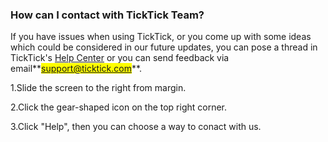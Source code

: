 ### How can I contact with TickTick Team?
If you have issues when using TickTick, or you come up with some ideas which could be considered in our future updates, you can pose a thread in TickTick's [Help Center](https://help.ticktick.com/forum) or you can send feedback via email**<mark>support@ticktick.com</mark>**.

1.Slide the screen to the right from margin.

2.Click the gear-shaped icon on the top right corner.

3.Click "Help", then you can choose a way to conact with us.
